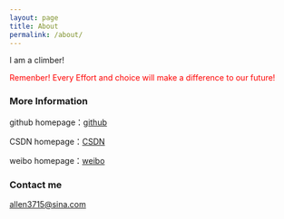```yaml
---
layout: page
title: About
permalink: /about/
---
```


<p>I am a climber!</p>
<p><font color=red>Remenber! Every Effort and choice will make a difference to our future!</font></p>

### More Information

<p>github homepage：<a href="https://github.com/climberclimbing" target="_blank">github</a></p>
<p>CSDN homepage：<a href="http://blog.csdn.net/l_b_h_w?viewmode=contents" target="_blank">CSDN</a></p>
<p>weibo homepage：<a href="http://weibo.com/5462535156/profile?rightmod=1&wvr=6&mod=personnumber" target="_blank">weibo</a></p>

### Contact me

[allen3715@sina.com](mailto:email@domain.com)